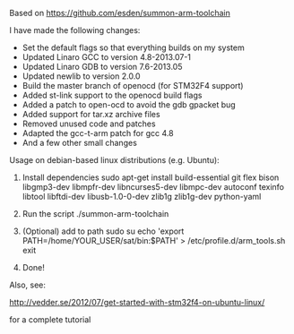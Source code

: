Based on https://github.com/esden/summon-arm-toolchain

I have made the following changes:
* Set the default flags so that everything builds on my system
* Updated Linaro GCC to version 4.8-2013.07-1
* Updated Linaro GDB to version 7.6-2013.05
* Updated newlib to version 2.0.0
* Build the master branch of openocd (for STM32F4 support)
* Added st-link support to the openocd build flags
* Added a patch to open-ocd to avoid the gdb gpacket bug
* Added support for tar.xz archive files
* Removed unused code and patches
* Adapted the gcc-t-arm patch for gcc 4.8
* And a few other small changes

Usage on debian-based linux distributions (e.g. Ubuntu):

1. Install dependencies
sudo apt-get install build-essential git flex bison libgmp3-dev libmpfr-dev libncurses5-dev libmpc-dev autoconf texinfo libtool libftdi-dev libusb-1.0-0-dev zlib1g zlib1g-dev python-yaml

2. Run the script
./summon-arm-toolchain

3. (Optional) add to path
sudo su
echo 'export PATH=/home/YOUR_USER/sat/bin:$PATH' > /etc/profile.d/arm_tools.sh
exit

4. Done!

Also, see:

http://vedder.se/2012/07/get-started-with-stm32f4-on-ubuntu-linux/

for a complete tutorial

